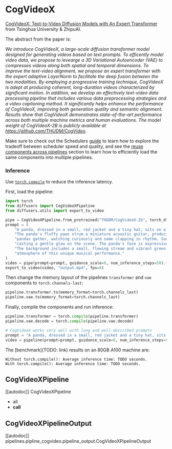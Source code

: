 <!--Copyright 2024 The HuggingFace Team. All rights reserved.
#
# Licensed under the Apache License, Version 2.0 (the "License");
# you may not use this file except in compliance with the License.
# You may obtain a copy of the License at
#
#     http://www.apache.org/licenses/LICENSE-2.0
#
# Unless required by applicable law or agreed to in writing, software
# distributed under the License is distributed on an "AS IS" BASIS,
# WITHOUT WARRANTIES OR CONDITIONS OF ANY KIND, either express or implied.
# See the License for the specific language governing permissions and
# limitations under the License.
-->

# CogVideoX

<!-- TODO: update paper with ArXiv link when ready. -->

[CogVideoX: Text-to-Video Diffusion Models with An Expert Transformer](https://github.com/THUDM/CogVideo/blob/main/resources/CogVideoX.pdf) from Tsinghua University & ZhipuAI.

The abstract from the paper is:

*We introduce CogVideoX, a large-scale diffusion transformer model designed for generating videos based on text prompts. To efficently model video data, we propose to levearge a 3D Variational Autoencoder (VAE) to compresses videos along both spatial and temporal dimensions. To improve the text-video alignment, we propose an expert transformer with the expert adaptive LayerNorm to facilitate the deep fusion between the two modalities. By employing a progressive training technique, CogVideoX is adept at producing coherent, long-duration videos characterized by significant motion. In addition, we develop an effectively text-video data processing pipeline that includes various data preprocessing strategies and a video captioning method. It significantly helps enhance the performance of CogVideoX, improving both generation quality and semantic alignment. Results show that CogVideoX demonstrates state-of-the-art performance across both multiple machine metrics and human evaluations. The model weight of CogVideoX-2B is publicly available at https://github.com/THUDM/CogVideo.*

<Tip>

Make sure to check out the Schedulers [guide](../../using-diffusers/schedulers.md) to learn how to explore the tradeoff between scheduler speed and quality, and see the [reuse components across pipelines](../../using-diffusers/loading.md#reuse-a-pipeline) section to learn how to efficiently load the same components into multiple pipelines.

</Tip>

### Inference

Use [`torch.compile`](https://huggingface.co/docs/diffusers/main/en/tutorials/fast_diffusion#torchcompile) to reduce the inference latency.

First, load the pipeline:

```python
import torch
from diffusers import CogVideoXPipeline
from diffusers.utils import export_to_video

pipe = CogVideoXPipeline.from_pretrained("THUDM/CogVideoX-2b", torch_dtype=torch.bfloat16).to("cuda")
prompt = (
    "A panda, dressed in a small, red jacket and a tiny hat, sits on a wooden stool in a serene bamboo forest. "
    "The panda's fluffy paws strum a miniature acoustic guitar, producing soft, melodic tunes. Nearby, a few other "
    "pandas gather, watching curiously and some clapping in rhythm. Sunlight filters through the tall bamboo, "
    "casting a gentle glow on the scene. The panda's face is expressive, showing concentration and joy as it plays. "
    "The background includes a small, flowing stream and vibrant green foliage, enhancing the peaceful and magical "
    "atmosphere of this unique musical performance."
)
video = pipe(prompt=prompt, guidance_scale=6, num_inference_steps=50).frames[0]
export_to_video(video, "output.mp4", fps=8)
```

Then change the memory layout of the pipelines `transformer` and `vae` components to `torch.channels-last`:

```python
pipeline.transformer.to(memory_format=torch.channels_last)
pipeline.vae.to(memory_format=torch.channels_last)
```

Finally, compile the components and run inference:

```python
pipeline.transformer = torch.compile(pipeline.transformer)
pipeline.vae.decode = torch.compile(pipeline.vae.decode)

# CogVideoX works very well with long and well-described prompts
prompt = "A panda, dressed in a small, red jacket and a tiny hat, sits on a wooden stool in a serene bamboo forest. The panda's fluffy paws strum a miniature acoustic guitar, producing soft, melodic tunes. Nearby, a few other pandas gather, watching curiously and some clapping in rhythm. Sunlight filters through the tall bamboo, casting a gentle glow on the scene. The panda's face is expressive, showing concentration and joy as it plays. The background includes a small, flowing stream and vibrant green foliage, enhancing the peaceful and magical atmosphere of this unique musical performance."
video = pipeline(prompt=prompt, guidance_scale=6, num_inference_steps=50).frames[0]
```

The [benchmark](TODO: link) results on an 80GB A100 machine are:

```
Without torch.compile(): Average inference time: TODO seconds.
With torch.compile(): Average inference time: TODO seconds.
```

## CogVideoXPipeline

[[autodoc]] CogVideoXPipeline
  - all
  - __call__

## CogVideoXPipelineOutput
[[autodoc]] pipelines.pipline_cogvideo.pipeline_output.CogVideoXPipelineOutput
